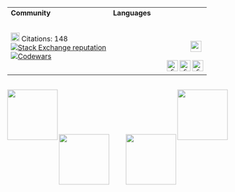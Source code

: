<div align="center">
   <table>
      <tr>
         <td><b>Community</b></td>
         <td><b>Languages</b></td>
      </tr>
      <tr>
         <td>
            <div>
               <a href="https://scholar.google.com/citations?user=EEE5m-wAAAAJ&hl=en&oi=ao"><img alt="https://google.com" src="https://user-images.githubusercontent.com/59521296/222966923-1ee8fc15-39f6-48ff-a19a-5295493191d5.svg" height="20"></a>
               Citations: 148
               <br>
               <a href="https://stackoverflow.com/users/14853907"><img alt="Stack Exchange reputation" src="https://img.shields.io/stackexchange/stackoverflow/r/14853907?color=orange&label=reputation&logo=stackoverflow"></a>
               <br>
               <a href="https://www.codewars.com/users/D-Se/badges/micro"><img alt="Codewars" src="https://www.codewars.com/users/D-Se/badges/micro"></a>
            </div>
         </td>
         <td>
            <div align="center">
               <code>
                  <picture>
                     <source srcset="https://user-images.githubusercontent.com/59521296/222952825-b95eb292-8f4c-47f8-9595-8244499b2c55.svg#gh-dark-mode-only" media="(prefers-color-scheme: dark)" height="25" width="45">
                     <img height="25" src="https://user-images.githubusercontent.com/59521296/222952848-d3f9f33f-071d-4d65-87c7-6411ab75060f.svg#gh-light-mode-only" media="(prefers-color-scheme: light)">
                  </picture>
               </code>
               <code><img title="C" height="25" src="https://user-images.githubusercontent.com/59521296/222962763-01ac3543-06c3-45c1-b50a-1d92bef8bfd4.svg"></code>
               <code><img title="C" height="25" src="https://user-images.githubusercontent.com/59521296/222962737-abc2693b-8f23-40d8-ba75-5cdd501a1d10.svg"></code>
               <code><img title="C" height="25" src="https://user-images.githubusercontent.com/59521296/222962748-3aa0aa7c-c1e0-443a-9582-ff7350efe28c.svg"></code>
            </div>
         </td>
      </tr>
   </table>
</div>
<br>
<div width="100%" align="center">
   <a align="left" href="https://github.com/D-Se/FuzzySystems.jl" title="FuzzySystems"><img align="left" height="115" src="https://github-readme-stats.vercel.app/api/pin/?username=D-Se&repo=FuzzySystems.jl&theme=react&border_color=61dafb&border_radius=10"></a><a align="right href="https://github.com/D-Se/xiangqi" title="Chinese Chess"><img align="right" height="115" src="https://github-readme-stats.vercel.app/api/pin/?username=D-Se&repo=xiangqi&theme=react&border_color=61dafb&border_radius=10"></a>
</div>
<br/><br/><br/><br/><br/><br/>
<div width="100%" align="center">
   <a align="left" href="https://github.com/D-Se/turbokit" title="Turbokit"><img align="left" height="115" src="https://github-readme-stats.vercel.app/api/pin/?username=D-Se&repo=turbokit&theme=react&border_color=61dafb&border_radius=10"></a><a align="right href="https://github.com/D-Se/ask" title="Ternary operator"><img align="right" height="115" src="https://github-readme-stats.vercel.app/api/pin/?username=D-Se&repo=ask&theme=react&border_color=61dafb&border_radius=10"></a>
</div>

